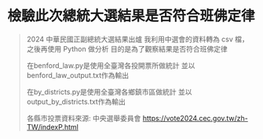 # 檢驗此次總統大選結果是否符合班佛定律

>2024 中華民國正副總統大選結果出爐
>我利用中選會的資料轉為 csv 檔，之後再使用 Python 做分析
>目的是為了觀察結果是否符合班佛定律
>
>在benford_law.py是使用全臺灣各投開票所做統計
>並以benford_law_output.txt作為輸出
>
>在by_districts.py是使用全臺灣各鄉鎮市區做統計
>並以output_by_districts.txt作為輸出
>
>各縣市投票資料來源: 中央選舉委員會
>https://vote2024.cec.gov.tw/zh-TW/indexP.html
